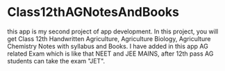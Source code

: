 # Class12thAGNotesAndBooks
 
this app is my second project of app development.
In this project, you will get Class 12th Handwritten Agriculture, Agriculture Biology, Agriculture Chemistry Notes with syllabus and Books.
I have added in this app AG related Exam which is like that NEET and JEE MAINS, after 12th pass AG students can take the exam "JET".  
